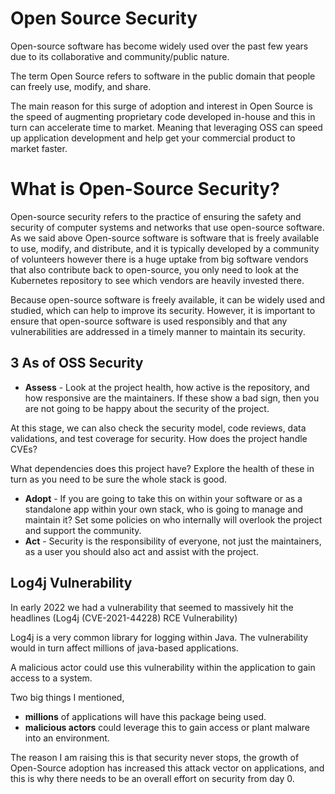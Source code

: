 # Open Source Security

Open-source software has become widely used over the past few years due to its collaborative and community/public nature.

The term Open Source refers to software in the public domain that people can freely use, modify, and share.

The main reason for this surge of adoption and interest in Open Source is the speed of augmenting proprietary code developed in-house and this in turn can accelerate time to market. Meaning that leveraging OSS can speed up application development and help get your commercial product to market faster.

# What is Open-Source Security?

Open-source security refers to the practice of ensuring the safety and security of computer systems and networks that use open-source software. As we said above Open-source software is software that is freely available to use, modify, and distribute, and it is typically developed by a community of volunteers however there is a huge uptake from big software vendors that also contribute back to open-source, you only need to look at the Kubernetes repository to see which vendors are heavily invested there.

Because open-source software is freely available, it can be widely used and studied, which can help to improve its security. However, it is important to ensure that open-source software is used responsibly and that any vulnerabilities are addressed in a timely manner to maintain its security.

## 3 As of OSS Security

- **Assess** - Look at the project health, how active is the repository, and how responsive are the maintainers. If these show a bad sign, then you are not going to be happy about the security of the project.

At this stage, we can also check the security model, code reviews, data validations, and test coverage for security. How does the project handle CVEs?

What dependencies does this project have? Explore the health of these in turn as you need to be sure the whole stack is good.

- **Adopt** - If you are going to take this on within your software or as a standalone app within your own stack, who is going to manage and maintain it? Set some policies on who internally will overlook the project and support the community.
- **Act** - Security is the responsibility of everyone, not just the maintainers, as a user you should also act and assist with the project.

## Log4j Vulnerability

In early 2022 we had a vulnerability that seemed to massively hit the headlines (Log4j (CVE-2021-44228) RCE Vulnerability)

Log4j is a very common library for logging within Java. The vulnerability would in turn affect millions of java-based applications.

A malicious actor could use this vulnerability within the application to gain access to a system.

Two big things I mentioned,

- **millions** of applications will have this package being used.
- **malicious actors** could leverage this to gain access or plant malware into an environment.

The reason I am raising this is that security never stops, the growth of Open-Source adoption has increased this attack vector on applications, and this is why there needs to be an overall effort on security from day 0.